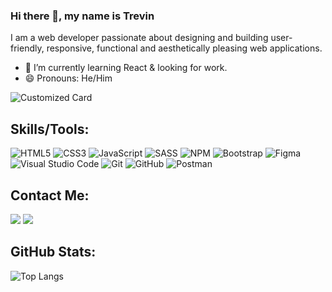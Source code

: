 ### Hi there 👋, my name is Trevin
I am a web developer passionate about designing and building user-friendly, responsive, functional and aesthetically pleasing web applications.  

- 🔭 I’m currently learning React & looking for work. 
- 😄 Pronouns: He/Him 

![Customized Card](https://github-readme-stats.vercel.app/api/pin?username=anuraghazra&repo=github-readme-stats&title_color=fe428e&icon_color=f8d847&text_color=a9fef7&bg_color=141321)

## Skills/Tools: 
![HTML5](https://img.shields.io/badge/html5-%23E34F26.svg?style=for-the-badge&logo=html5&logoColor=white) ![CSS3](https://img.shields.io/badge/css3-%231572B6.svg?style=for-the-badge&logo=css3&logoColor=white) ![JavaScript](https://img.shields.io/badge/javascript-%23323330.svg?style=for-the-badge&logo=javascript&logoColor=%23F7DF1E) ![SASS](https://img.shields.io/badge/SASS-hotpink.svg?style=for-the-badge&logo=SASS&logoColor=white) ![NPM](https://img.shields.io/badge/NPM-%23000000.svg?style=for-the-badge&logo=npm&logoColor=white) ![Bootstrap](https://img.shields.io/badge/bootstrap-%23563D7C.svg?style=for-the-badge&logo=bootstrap&logoColor=white) ![Figma](https://img.shields.io/badge/figma-%23F24E1E.svg?style=for-the-badge&logo=figma&logoColor=white) ![Visual Studio Code](https://img.shields.io/badge/Visual%20Studio%20Code-0078d7.svg?style=for-the-badge&logo=visual-studio-code&logoColor=white) ![Git](https://img.shields.io/badge/git-%23F05033.svg?style=for-the-badge&logo=git&logoColor=white) ![GitHub](https://img.shields.io/badge/github-%23121011.svg?style=for-the-badge&logo=github&logoColor=white) ![Postman](https://img.shields.io/badge/Postman-FF6C37?style=for-the-badge&logo=postman&logoColor=white) 

## Contact Me: 
[<img src="https://img.shields.io/badge/linkedin-%230077B5.svg?style=for-the-badge&logo=linkedin&logoColor=white">](https://www.linkedin.com/in/trevin-shu/)
[<img src="https://img.shields.io/badge/Gmail-D14836?style=for-the-badge&logo=gmail&logoColor=white">](mailto:trevinshu2008@gmail.com)

## GitHub Stats: 

![Top Langs](https://github-readme-stats.vercel.app/api/top-langs/?username=trevinshu)
